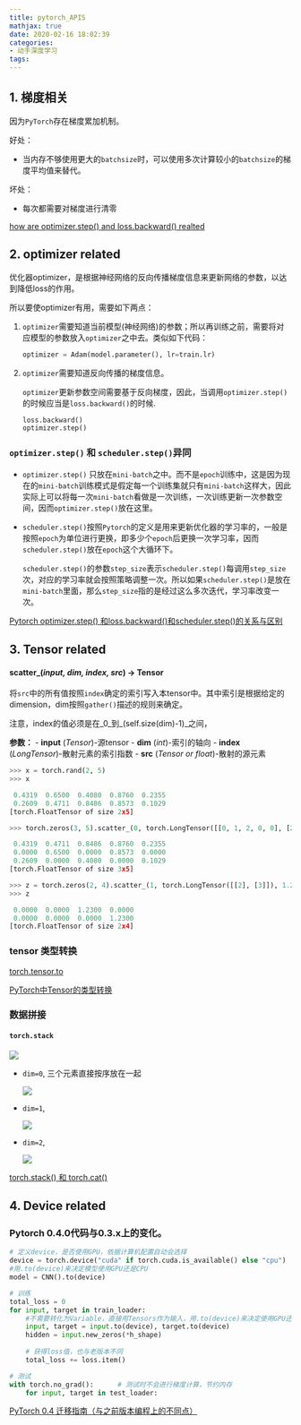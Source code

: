 ```yaml
---
title: pytorch_APIS
mathjax: true
date: 2020-02-16 18:02:39
categories:
- 动手深度学习
tags:
---
```


## 1. 梯度相关

因为`PyTorch`存在梯度累加机制。

好处：

- 当内存不够使用更大的`batchsize`时，可以使用多次计算较小的`batchsize`的梯度平均值来替代。

坏处：

- 每次都需要对梯度进行清零



[how are optimizer.step() and loss.backward() realted](https://discuss.pytorch.org/t/how-are-optimizer-step-and-loss-backward-related/7350)

## 2. optimizer related

优化器optimizer，是根据神经网络的反向传播梯度信息来更新网络的参数，以达到降低loss的作用。

所以要使optimizer有用，需要如下两点：

1. `optimizer`需要知道当前模型(神经网络)的参数；所以再训练之前，需要将对应模型的参数放入`optimizer`之中去。类似如下代码：

   ```python
   optimizer = Adam(model.parameter(), lr=train.lr)
   ```

2. `optimizer`需要知道反向传播的梯度信息。

   `optimizer`更新参数空间需要基于反向梯度，因此，当调用`optimizer.step()`的时候应当是`loss.backward()`的时候.

   ```python
   loss.backward()
   optimizer.step()
   ```



### `optimizer.step()` 和 `scheduler.step()`异同

- `optimizer.step()` 只放在`mini-batch`之中。而不是`epoch`训练中，这是因为现在的`mini-batch`训练模式是假定每一个训练集就只有`mini-batch`这样大，因此实际上可以将每一次`mini-batch`看做是一次训练，一次训练更新一次参数空间，因而`optimizer.step()`放在这里。

- `scheduler.step()`按照`Pytorch`的定义是用来更新优化器的学习率的，一般是按照`epoch`为单位进行更换，即多少个`epoch`后更换一次学习率，因而`scheduler.step()`放在`epoch`这个大循环下。

  `scheduler.step()`的参数`step_size`表示`scheduler.step()`每调用`step_size`次，对应的学习率就会按照策略调整一次。所以如果`scheduler.step()`是放在`mini-batch`里面，那么`step_size`指的是经过这么多次迭代，学习率改变一次。

[Pytorch optimizer.step() 和loss.backward()和scheduler.step()的关系与区别 ](https://blog.csdn.net/xiaoxifei/article/details/87797935)

## 3. Tensor related

#### scatter_(*input, dim, index, src*) → Tensor

将`src`中的所有值按照`index`确定的索引写入本tensor中。其中索引是根据给定的dimension，dim按照`gather()`描述的规则来确定。

注意，index的值必须是在_0_到_(self.size(dim)-1)_之间，

**参数：** - **input** (*Tensor*)-源tensor - **dim** (*int*)-索引的轴向 - **index** (*LongTensor*)-散射元素的索引指数 - **src** (*Tensor or float*)-散射的源元素

```python
>>> x = torch.rand(2, 5)
>>> x

 0.4319  0.6500  0.4080  0.8760  0.2355
 0.2609  0.4711  0.8486  0.8573  0.1029
[torch.FloatTensor of size 2x5]

>>> torch.zeros(3, 5).scatter_(0, torch.LongTensor([[0, 1, 2, 0, 0], [2, 0, 0, 1, 2]]), x)

 0.4319  0.4711  0.8486  0.8760  0.2355
 0.0000  0.6500  0.0000  0.8573  0.0000
 0.2609  0.0000  0.4080  0.0000  0.1029
[torch.FloatTensor of size 3x5]

>>> z = torch.zeros(2, 4).scatter_(1, torch.LongTensor([[2], [3]]), 1.23)
>>> z

 0.0000  0.0000  1.2300  0.0000
 0.0000  0.0000  0.0000  1.2300
[torch.FloatTensor of size 2x4]
```



### tensor 类型转换

[torch.tensor.to](https://pytorch.org/docs/stable/tensors.html#torch.Tensor.to)

[PyTorch中Tensor的类型转换](https://www.cnblogs.com/sbj123456789/p/10839020.html)



### 数据拼接

#### `torch.stack`

![](https://img-blog.csdnimg.cn/20190709105547591.png)

- `dim=0`, 三个元素直接按序放在一起

  ![](https://img-blog.csdnimg.cn/20190709105814512.png?x-oss-process=image/watermark,type_ZmFuZ3poZW5naGVpdGk,shadow_10,text_aHR0cHM6Ly9ibG9nLmNzZG4ubmV0L2V4Y2VsbGVudF9zdW4=,size_16,color_FFFFFF,t_70)

- `dim=1`, 

  ![](https://img-blog.csdnimg.cn/20190709105948581.png?x-oss-process=image/watermark,type_ZmFuZ3poZW5naGVpdGk,shadow_10,text_aHR0cHM6Ly9ibG9nLmNzZG4ubmV0L2V4Y2VsbGVudF9zdW4=,size_16,color_FFFFFF,t_70)

- `dim=2`,

  ![](https://img-blog.csdnimg.cn/20190709105948581.png?x-oss-process=image/watermark,type_ZmFuZ3poZW5naGVpdGk,shadow_10,text_aHR0cHM6Ly9ibG9nLmNzZG4ubmV0L2V4Y2VsbGVudF9zdW4=,size_16,color_FFFFFF,t_70)



[torch.stack() 和 torch.cat()](https://blog.csdn.net/excellent_sun/article/details/95175823)

## 4. Device related

### Pytorch 0.4.0代码与0.3.x上的变化。

```python
# 定义device，是否使用GPU，依据计算机配置自动会选择
device = torch.device("cuda" if torch.cuda.is_available() else "cpu")
#用.to(device)来决定模型使用GPU还是CPU
model = CNN().to(device)

# 训练
total_loss = 0
for input, target in train_loader:
	#不需要转化为Variable，直接用Tensors作为输入，用.to(device)来决定使用GPU还是CPU
    input, target = input.to(device), target.to(device)
    hidden = input.new_zeros(*h_shape)  
   
	# 获得loss值，也与老版本不同
    total_loss += loss.item()          

# 测试
with torch.no_grad():      # 测试时不会进行梯度计算，节约内存
    for input, target in test_loader:
```

[PyTorch 0.4 迁移指南（与之前版本编程上的不同点）](https://blog.csdn.net/sunqiande88/article/details/80172391)
